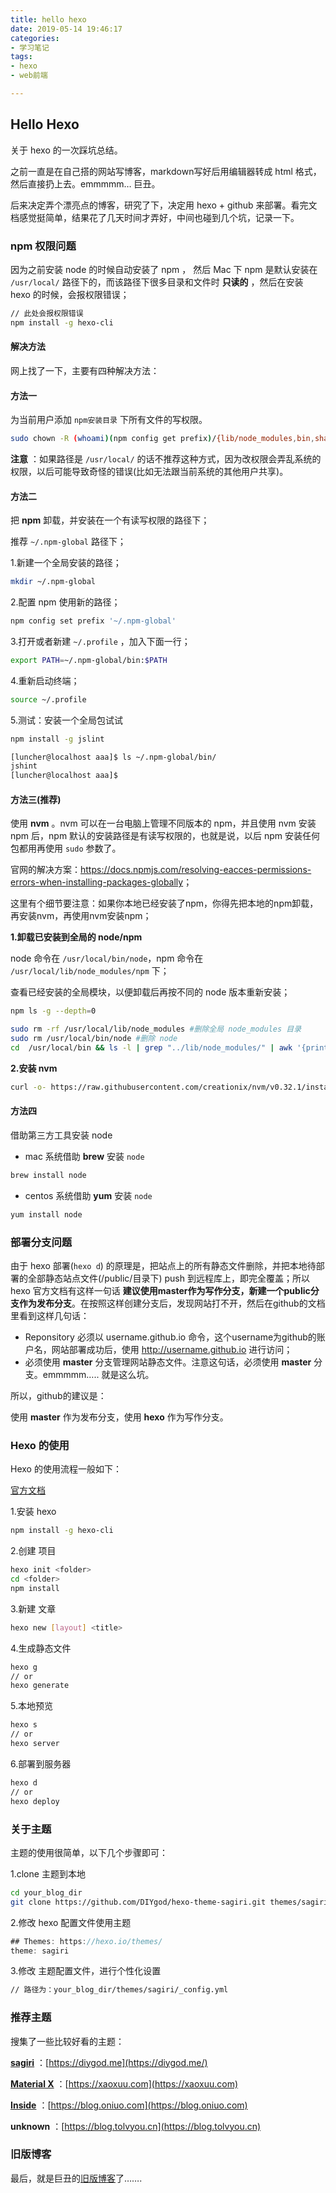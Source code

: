 ```yaml
---
title: hello hexo
date: 2019-05-14 19:46:17
categories: 
- 学习笔记
tags: 
- hexo
- web前端

---
```


## Hello Hexo

关于 hexo 的一次踩坑总结。

<!--more-->

之前一直是在自己搭的网站写博客，markdown写好后用编辑器转成 html 格式，然后直接扔上去。emmmmm… 巨丑。

后来决定弄个漂亮点的博客，研究了下，决定用 hexo + github 来部署。看完文档感觉挺简单，结果花了几天时间才弄好，中间也碰到几个坑，记录一下。

### npm 权限问题

因为之前安装 node 的时候自动安装了 npm ， 然后 Mac 下 npm 是默认安装在 `/usr/local/` 路径下的，而该路径下很多目录和文件时 **只读的** ，然后在安装 hexo 的时候，会报权限错误；

```bash
// 此处会报权限错误
npm install -g hexo-cli
```

#### 解决方法

网上找了一下，主要有四种解决方法：

#### 方法一

为当前用户添加 `npm安装目录` 下所有文件的写权限。

```bash
sudo chown -R (whoami)(npm config get prefix)/{lib/node_modules,bin,share}
```

**注意** ：如果路径是 `/usr/local/` 的话不推荐这种方式，因为改权限会弄乱系统的权限，以后可能导致奇怪的错误(比如无法跟当前系统的其他用户共享)。

#### 方法二

把 **npm** 卸载，并安装在一个有读写权限的路径下；

推荐 `~/.npm-global` 路径下；

1.新建一个全局安装的路径；

```bash
mkdir ~/.npm-global
```

2.配置 npm 使用新的路径；

```bash
npm config set prefix '~/.npm-global'
```

3.打开或者新建 `~/.profile` ，加入下面一行；

```bash
export PATH=~/.npm-global/bin:$PATH
```

4.重新启动终端；

```bash
source ~/.profile
```

5.测试：安装一个全局包试试

```bash
npm install -g jslint

[luncher@localhost aaa]$ ls ~/.npm-global/bin/
jshint
[luncher@localhost aaa]$ 
```

#### 方法三(推荐)

使用 **nvm** 。nvm 可以在一台电脑上管理不同版本的 npm，并且使用 nvm 安装 npm 后，npm 默认的安装路径是有读写权限的，也就是说，以后 npm 安装任何包都用再使用 `sudo` 参数了。

官网的解决方案：[<https://docs.npmjs.com/resolving-eacces-permissions-errors-when-installing-packages-globally>](https://docs.npmjs.com/resolving-eacces-permissions-errors-when-installing-packages-globally)；

这里有个细节要注意：如果你本地已经安装了npm，你得先把本地的npm卸载，再安装nvm，再使用nvm安装npm；

**1.卸载已安装到全局的 node/npm**

node 命令在 `/usr/local/bin/node`，npm 命令在 `/usr/local/lib/node_modules/npm` 下；

查看已经安装的全局模块，以便卸载后再按不同的 node 版本重新安装；

```bash
npm ls -g --depth=0
```

```bash
sudo rm -rf /usr/local/lib/node_modules	#删除全局 node_modules 目录
sudo rm /usr/local/bin/node	#删除 node
cd  /usr/local/bin && ls -l | grep "../lib/node_modules/" | awk '{print $9}'| xargs rm #删除全局 node 模块注册的软链
```

**2.安装 nvm**

```bash
curl -o- https://raw.githubusercontent.com/creationix/nvm/v0.32.1/install.sh | bash
```

#### 方法四

借助第三方工具安装 node

- mac 系统借助 **brew** 安装 `node`

```bash
brew install node
```

- centos 系统借助 **yum** 安装 `node`

```bash
yum install node
```

### 部署分支问题

由于 hexo 部署(`hexo d`) 的原理是，把站点上的所有静态文件删除，并把本地待部署的全部静态站点文件(/public/目录下) push 到远程库上，即完全覆盖；所以 hexo 官方文档有这样一句话 **建议使用master作为写作分支，新建一个public分支作为发布分支**。在按照这样创建分支后，发现网站打不开，然后在github的文档里看到这样几句话：

- Reponsitory 必须以 username.github.io 命令，这个username为github的账户名，网站部署成功后，使用 http://username.github.io 进行访问；
- 必须使用 **master** 分支管理网站静态文件。注意这句话，必须使用 **master** 分支。emmmmm….. 就是这么坑。

所以，github的建议是：

使用 **master** 作为发布分支，使用 **hexo** 作为写作分支。

### Hexo 的使用

Hexo 的使用流程一般如下：

[官方文档](https://hexo.io/zh-cn/docs/index.html)

1.安装 hexo

```bash
npm install -g hexo-cli
```

2.创建 项目

```bash
hexo init <folder>
cd <folder>
npm install
```

3.新建 文章

```bash
hexo new [layout] <title>
```

4.生成静态文件

```bash
hexo g
// or
hexo generate
```

5.本地预览

```bash
hexo s
// or 
hexo server
```

6.部署到服务器

```bash
hexo d
// or 
hexo deploy
```

### 关于主题

主题的使用很简单，以下几个步骤即可：

1.clone 主题到本地

```bash
cd your_blog_dir
git clone https://github.com/DIYgod/hexo-theme-sagiri.git themes/sagiri
```

2.修改 hexo 配置文件使用主题

```js
## Themes: https://hexo.io/themes/
theme: sagiri
```

3.修改 主题配置文件，进行个性化设置

```bash
// 路径为：your_blog_dir/themes/sagiri/_config.yml
```

### 推荐主题

搜集了一些比较好看的主题：

[**sagiri**](https://github.com/DIYgod/hexo-theme-sagiri) ：[https://diygod.me](https://diygod.me/)

[**Material X**](https://xaoxuu.com/wiki/material-x/) ：[https://xaoxuu.com](https://xaoxuu.com)

**[Inside](https://github.com/elmorec/hexo-theme-inside)** ：[https://blog.oniuo.com](https://blog.oniuo.com)

**unknown** ：[https://blog.tolvyou.cn](https://blog.tolvyou.cn)

### 旧版博客

最后，就是巨丑的[旧版博客](http://www.jianwill.cn)了…….